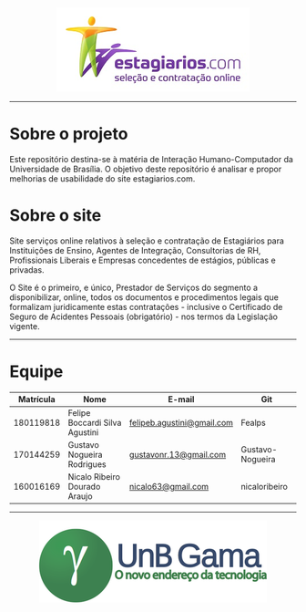 <p align='center'>
  <a href="https://www.estagiarios.com/vagas_estagio_V3.asp" target="_blank">
    <img src="./images/logo-site.jpg"/>
  </a>
</p>

---

# Sobre o projeto

Este repositório destina-se à matéria de Interação Humano-Computador da Universidade de Brasília. O objetivo deste repositório é analisar e propor melhorias de usabilidade do site estagiarios.com.

# Sobre o site

Site serviços online relativos à seleção e contratação de Estagiários para Instituições de Ensino, Agentes de Integração, Consultorias de RH, Profissionais Liberais e Empresas concedentes de estágios, públicas e privadas.

O Site é o primeiro, e único, Prestador de Serviços do segmento a disponibilizar, online, todos os documentos e procedimentos legais que formalizam juridicamente estas contratações - inclusive o Certificado de Seguro de Acidentes Pessoais (obrigatório) - nos termos da Legislação vigente.

---

# Equipe

| Matrícula | Nome                           | E-mail                     | Git              |
| --------- | ------------------------------ | -------------------------- | ---------------- |
| 180119818 | Felipe Boccardi Silva Agustini | felipeb.agustini@gmail.com | Fealps           |
| 170144259 | Gustavo Nogueira Rodrigues     | gustavonr.13@gmail.com     | Gustavo-Nogueira |
| 160016169 | Nicalo Ribeiro Dourado Araujo  | nicalo63@gmail.com         | nicaloribeiro    |

---

<p align='center'>
  <a href="https://fga.unb.br/" target="blank"> <img src="./images/portal-fga.png"/></a>
</p>
